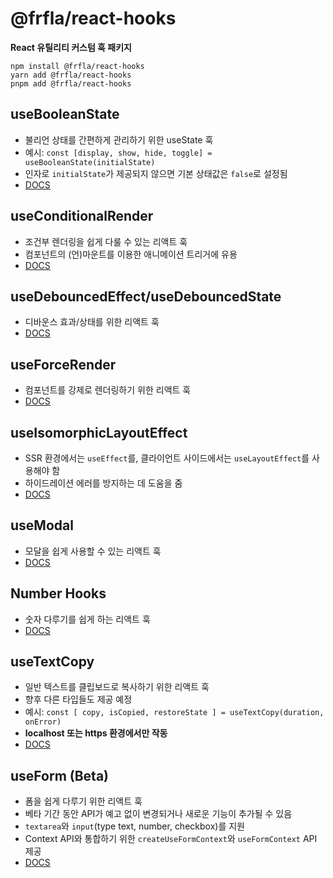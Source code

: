 # @frfla/react-hooks

**React 유틸리티 커스텀 훅 패키지**

```
npm install @frfla/react-hooks
yarn add @frfla/react-hooks
pnpm add @frfla/react-hooks
```

## useBooleanState

- 불리언 상태를 간편하게 관리하기 위한 useState 훅
- 예시: `const [display, show, hide, toggle] = useBooleanState(initialState)`
- 인자로 `initialState`가 제공되지 않으면 기본 상태값은 `false`로 설정됨
- [DOCS](https://frfla.github.io/react-hooks/use-boolean-state)

## useConditionalRender

- 조건부 렌더링을 쉽게 다룰 수 있는 리액트 훅
- 컴포넌트의 (언)마운트를 이용한 애니메이션 트리거에 유용
- [DOCS](https://frfla.github.io/react-hooks/use-conditional-render)

## useDebouncedEffect/useDebouncedState

- 디바운스 효과/상태를 위한 리액트 훅
- [DOCS](https://frfla.github.io/react-hooks/use-debounced)

## useForceRender

- 컴포넌트를 강제로 렌더링하기 위한 리액트 훅
- [DOCS](https://frfla.github.io/react-hooks/use-force-render)

## useIsomorphicLayoutEffect

- SSR 환경에서는 `useEffect`를, 클라이언트 사이드에서는 `useLayoutEffect`를 사용해야 함
- 하이드레이션 에러를 방지하는 데 도움을 줌
- [DOCS](https://frfla.github.io/react-hooks/use-isomorphic-layout-effect)

## useModal

- 모달을 쉽게 사용할 수 있는 리액트 훅
- [DOCS](https://frfla.github.io/react-hooks/use-modal)

## Number Hooks

- 숫자 다루기를 쉽게 하는 리액트 훅
- [DOCS](https://frfla.github.io/react-hooks/use-numbers)

## useTextCopy

- 일반 텍스트를 클립보드로 복사하기 위한 리액트 훅
- 향후 다른 타입들도 제공 예정
- 예시: `const [ copy, isCopied, restoreState ] = useTextCopy(duration, onError)`
- **localhost 또는 https 환경에서만 작동**
- [DOCS](https://frfla.github.io/react-hooks/use-clipboard)

## useForm (Beta)

- 폼을 쉽게 다루기 위한 리액트 훅
- 베타 기간 동안 API가 예고 없이 변경되거나 새로운 기능이 추가될 수 있음
- `textarea`와 `input`(type text, number, checkbox)를 지원
- Context API와 통합하기 위한 `createUseFormContext`와 `useFormContext` API 제공
- [DOCS](https://frfla.github.io/react-hooks/use-form)
